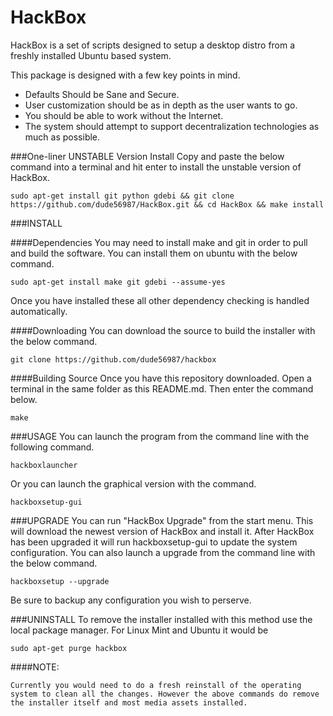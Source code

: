 HackBox
=======

HackBox is a set of scripts designed to setup a desktop distro from a freshly installed Ubuntu based system.

This package is designed with a few key points in mind.
- Defaults Should be Sane and Secure.
- User customization should be as in depth as the user wants to go.
- You should be able to work without the Internet.
- The system should attempt to support decentralization technologies as much as possible.

###One-liner UNSTABLE Version Install
Copy and paste the below command into a terminal and hit enter to install the unstable version of HackBox.

    sudo apt-get install git python gdebi && git clone https://github.com/dude56987/HackBox.git && cd HackBox && make install

###INSTALL

####Dependencies
You may need to install make and git in order to pull and build the software. You can install them on ubuntu with the below command.

	sudo apt-get install make git gdebi --assume-yes

Once you have installed these all other dependency checking is handled automatically.

####Downloading
You can download the source to build the installer with the below command.

	git clone https://github.com/dude56987/hackbox

####Building Source
Once you have this repository downloaded. Open a terminal in the same folder as this README.md. Then enter the command below.

    make

###USAGE
You can launch the program from the command line with the following command.

    hackboxlauncher

Or you can launch the graphical version with the command.

    hackboxsetup-gui

###UPGRADE
You can run "HackBox Upgrade" from the start menu. This will download the newest version of HackBox and install it. After HackBox has been upgraded it will run hackboxsetup-gui to update the system configuration. You can also launch a upgrade from the command line with the below command.

    hackboxsetup --upgrade

Be sure to backup any configuration you wish to perserve.

###UNINSTALL
To remove the installer installed with this method use the local package manager. For Linux Mint and Ubuntu it would be

    sudo apt-get purge hackbox

####NOTE:

	Currently you would need to do a fresh reinstall of the operating system to clean all the changes. However the above commands do remove the installer itself and most media assets installed.
